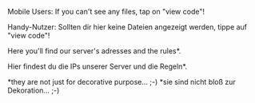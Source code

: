 Mobile Users:
If you can't see any files, tap on "view code"!

Handy-Nutzer:
Sollten dir hier keine Dateien angezeigt werden, tippe auf "view code"!


Here you'll find our server's adresses and the rules*.

Hier findest du die IPs unserer Server und die Regeln*.

*they are not just for decorative purpose... ;-)
*sie sind nicht bloß zur Dekoration... ;-)
